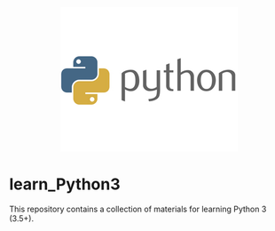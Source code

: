 <p align="center">
  <img src="logo.jpg" alt="logo"/>
</p>

# learn_Python3
This repository contains a collection of materials for learning Python 3 (3.5+).
